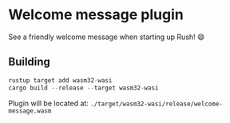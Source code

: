 # Welcome message plugin

See a friendly welcome message when starting up Rush! 😄

## Building

```rs
rustup target add wasm32-wasi
cargo build --release --target wasm32-wasi
```

Plugin will be located at: `./target/wasm32-wasi/release/welcome-message.wasm`
